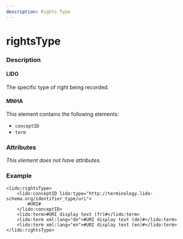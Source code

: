 ```yaml
---
description: Rights Type
---
```


# rightsType

### Description

#### LIDO

The specific type of right being recorded.

#### MNHA

This element contains the following elements:

* `conceptID`
* `term`

### Attributes

_This element does not have attributes._

### Example

```markup
<lido:rightsType>
    <lido:conceptID lido:type="http://terminology.lido-schema.org/identifier_type/uri">
        #URI#
    </lido:conceptID>
    <lido:term>#URI display text (fr)#</lido:term>
    <lido:term xml:lang="de">#URI display text (de)#</lido:term>
    <lido:term xml:lang="en">#URI display text (en)#</lido:term>
</lido:rightsType>
```
